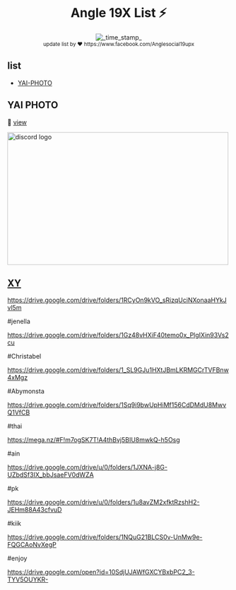 <h1 align="center">Angle 19X List ⚡</h1> 
<div align="center">
  <!-- Last Updated -->
    <img src="https://img.shields.io/badge/Updated-Mar 14, 2019-blue.svg?longCache=true&style=flat-square"
      alt="_time_stamp_" />
</div>
<div align="center">
  <sub> update list by ❤ https://www.facebook.com/Anglesocial19upx
</div>

## list

- [YAI-PHOTO](#yai-photo)


## YAI PHOTO
:pushpin: [view](https://mega.nz/#F!4Q8j2LIb!Gj9K2lDQ08EVlFGimkuhEQ) 

 <a href="https://mega.nz/#F!4Q8j2LIb!Gj9K2lDQ08EVlFGimkuhEQ">
  <img src="https://user-images.githubusercontent.com/48562464/54376456-b3bc5580-46b5-11e9-86e2-a8852cc3c692.png" alt="discord logo" width="500" height="300">




## XY

https://drive.google.com/drive/folders/1RCyOn9kVO_sRizqUciNXonaaHYkJvl5m

#jenella

https://drive.google.com/drive/folders/1Gz48vHXiF40temo0x_PlgIXin93Vs2cu

#Christabel

https://drive.google.com/drive/folders/1_SL9GJu1HXtJBmLKRMGCrTVFBnw4xMgz

#Abymonsta

https://drive.google.com/drive/folders/1Sq9i9bwUpHiMf156CdDMdU8MwvQ1VfCB

#thai

https://mega.nz/#F!m7ogSK7T!A4thBvj5BIU8mwkQ-h5Osg

#ain

https://drive.google.com/drive/u/0/folders/1JXNA-j8G-UZbdSf3IX_bbJsaeFV0dWZA

#pk

https://drive.google.com/drive/u/0/folders/1u8avZM2xfktRzshH2-JEHm88A43cfvuD

#kiik

https://drive.google.com/drive/folders/1NQuG21BLCS0v-UnMw9e-FQGCAoNvXegP

#enjoy

https://drive.google.com/open?id=10SdjUJAWfGXCYBxbPC2_3-TYV5OUYKR-
